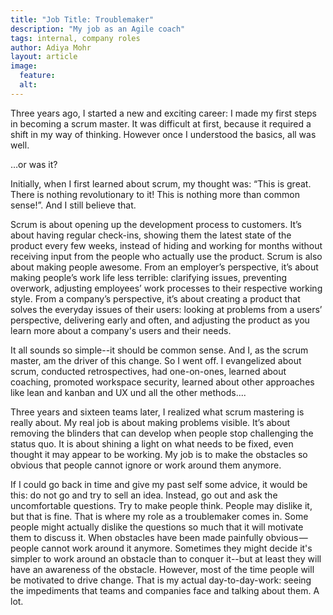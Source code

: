 ```yaml
---
title: "Job Title: Troublemaker"
description: "My job as an Agile coach"
tags: internal, company roles
author: Adiya Mohr
layout: article
image:
  feature:
  alt:
---
```


Three years ago, I started a new and exciting career: I made my first steps in becoming a scrum master. It was difficult at first, because it required a shift in my way of thinking. However once I understood the basics, all was well.

…or was it?

Initially, when I first learned about scrum, my thought was: “This is great. There is nothing revolutionary to it! This is nothing more than common sense!”. And I still believe that.

Scrum is about opening up the development process to customers. It’s about having regular check-ins, showing them the latest state of the product every few weeks, instead of hiding  and working for months without receiving input from the people who actually use the product.
Scrum is also about making people awesome. From an employer’s perspective, it’s about making people’s work life less terrible: clarifying issues, preventing overwork, adjusting employees’ work processes to their respective working style. From a company’s perspective, it’s about creating a product that solves the everyday issues of their users: looking at problems from a users’ perspective, delivering early and often, and adjusting the product as you learn more about a company's users and their needs.

It all sounds so simple--it should be common sense. And I, as the scrum master, am the driver of this change.
So I went off. I evangelized about scrum, conducted retrospectives, had one-on-ones, learned about coaching, promoted workspace security, learned about other approaches like lean and kanban and UX und all the other methods....


Three years and sixteen teams later, I realized what scrum mastering is really about. My real job is about making problems visible. It’s about removing the blinders that can develop when people stop challenging the status quo. It is about shining a light on what needs to be fixed, even thought it may appear to be working. My job is to make the obstacles so obvious that people cannot ignore or work around them anymore.

If I could go back in time and give my past self some advice, it would be this: do not go and try to sell an idea. Instead, go out and ask the uncomfortable questions. Try to make people think. People may dislike it, but that is fine. That is where my role as a troublemaker comes in. Some people might actually dislike the questions so much that it will motivate them to discuss it. When obstacles have been made painfully obvious — people cannot work around it anymore. Sometimes they might decide it's simpler to work around an obstacle than to conquer it--but at least they will have an awareness of the obstacle. However, most of the time people will be motivated to drive change. That is my actual day-to-day-work: seeing the impediments that teams and companies face and talking about them. A lot.
